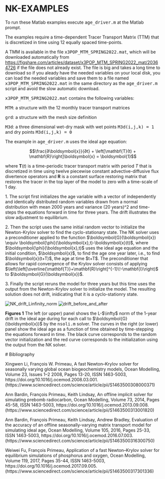 # NK-EXAMPLES
To run these Matlab examples execute <TT>age_driver.m</TT> at the Matlab prompt. <p>
  
The examples require a time-dependent Tracer Transport Matrix (TTM) that is discretized in time using 12 equally spaced time-points.

A TMM is available in the file <TT> x3POP_MTM_SPRING2022.mat</TT>, which will be downloaded automatically from <l>https://figshare.com/articles/dataset/x3POP_MTM_SPRING2022_mat/20364726</l> if the file does not already exist. The file is big and takes a long time to download so if you aleady have the needed variables on your local disk, you can load the needed variables and save them to a file named <TT> x3POP_MTM_SPRING2022.mat</TT> in the same directory as the <TT>age_driver.m</TT> script and avoid the slow automatic download. <p><p>

<TT>x3POP_MTM_SPRING2022.mat</TT> contains the following variables: <p>
<TT> MTM</TT>: a structure with the 12 monthly tracer transport matrices <p>
<TT> grd</TT>: a structure with the mesh size definition <p>
  <TT>M3d</TT>: a three dimensional wet-dry mask with wet points <TT> M3d(i,j,k) = 1</TT> and dry points <TT> M3d(i,j,k) = 0</TT> <p> 
<p> 
The example in <TT>age_driver.m</TT> uses the ideal age equation:
 
$$\frac{∂\boldsymbol{x}}{∂t} + \left[\mathbf{T}(t) + \mathbf{R}\right]\boldsymbol{x} = \boldsymbol{1}$$

where $\mathbf{T}(t)$ is a time-periodic tracer transport matrix with period $T$ that is discretized in time using twelve piecewise constant advective-diffusive flux divertence operators and $\mathbf{R}$ is a constant surface restoring matrix that restores the tracer in the top layer of the model to zero with a time-scale of 1 day. 
 
<p>
1. The script first initializes the age variable with a vector of independently and identically distributed random variables drawn from a normal distribution with mean 2000 years and variance (20 years)^2 and time-steps the equations forward in time for three years. The drift illustrates the slow adjustment to equilibrium. 

<p>
2. Then the script uses the same initial random vector to initialize the Newton-Krylov solver to find the cyclo-stationary state. The NK solver uses a preconditioner applied to the function $\boldsymbol{G}(\boldsymbol{x}) \equiv \boldsymbol{\phi}(\boldsymbol{x},t)-\boldsymbol{x}(t)$, where $\boldsymbol{\phi}(\boldsymbol{x},t)$ uses the ideal age equation and the initial condition, $\boldsymbol{x}$, to find the age one year later, i.e., to find $\boldsymbol{x}(t+T)$, the age at time $t+T$.  The preconditioner that allows for rapid convergence of the Krylov solver consists of applying $\left(\left[\overline{\mathbf{T}}+\mathbf{R}\right]^{-1}\!-\mathbf{I}\right)$ to $\boldsymbol{G}(\boldsymbol{x})$.

<p>  
3. Finally the script reruns the model for three years but this time uses the output from the Newton-Krylov solver to initialize the model. The resulting solution does not drift, inidicating that it is a cyclo-stationry state.<p

![NK_drift_Linfinity_norm](https://user-images.githubusercontent.com/7294603/181362571-4163aa5e-a837-4058-a817-5d00e7afdfbc.png)
![drift_before_and_after](https://user-images.githubusercontent.com/7294603/181362632-6ae98b63-1a84-4c72-a852-60d74aa02536.png)
<p>
  <strong>Figures 1</strong>  The left (or upper) panel shows the L-$\infty$ norm of the 1-year drift in the ideal age during for each call to $\boldsymbol{G}(\boldsymbol{x})$ by the <TT>nsoli.m</TT> solver. The curves in the right (or lower) panel show the ideal age as a function of time obtained by time-stepping the equations forward in time. The black curve corresponds to the random vector initialization and the red curve corresponds to the initialization using the output from the NK solver. 
<p>
# Bibliography
<p>  
Xingwen Li, François W. Primeau, A fast Newton–Krylov solver for seasonally varying global ocean biogeochemistry models,
Ocean Modelling, Volume 23, Issues 1–2 2008, Pages 13-20, ISSN 1463-5003,
https://doi.org/10.1016/j.ocemod.2008.03.001.
(https://www.sciencedirect.com/science/article/pii/S1463500308000371)
<p>
Ann Bardin, François Primeau, Keith Lindsay, An offline implicit solver for simulating prebomb radiocarbon,
Ocean Modelling, Volume 73, 2014, Pages 45-58, ISSN 1463-5003,
https://doi.org/10.1016/j.ocemod.2013.09.008.
(https://www.sciencedirect.com/science/article/pii/S1463500313001820)
<p> 
Ann Bardin, François Primeau, Keith Lindsay, Andrew Bradley, Evaluation of the accuracy of an offline seasonally-varying matrix transport model for simulating ideal age, Ocean Modelling,
Volume 105, 2016, Pages 25-33, ISSN 1463-5003,
https://doi.org/10.1016/j.ocemod.2016.07.003.
(https://www.sciencedirect.com/science/article/pii/S1463500316300750)
<p>
Weiwei Fu, François Primeau, Application of a fast Newton–Krylov solver for equilibrium simulations of phosphorus and oxygen,
Ocean Modelling, Volume 119, 2017, Pages 35-44, ISSN 1463-5003,
https://doi.org/10.1016/j.ocemod.2017.09.005.
(https://www.sciencedirect.com/science/article/pii/S1463500317301336)
